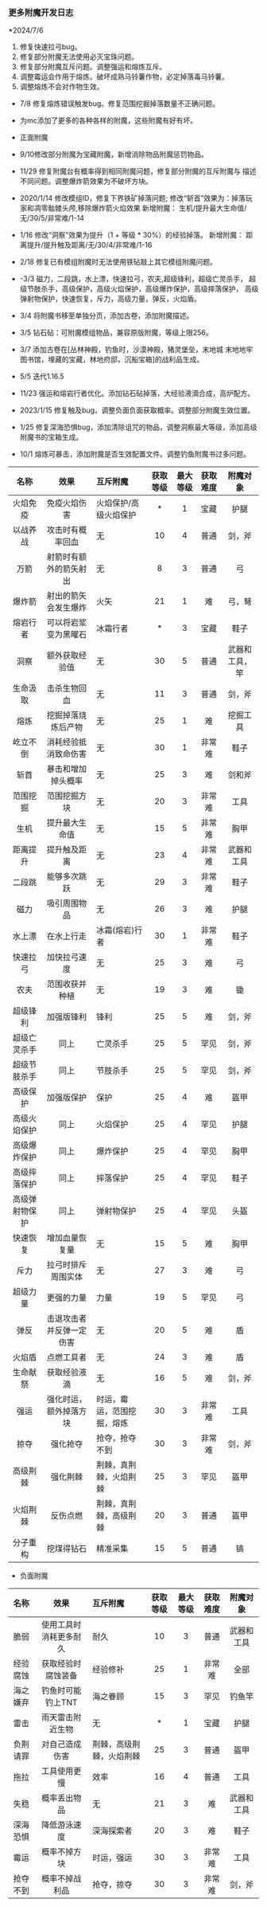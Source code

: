 ### 更多附魔开发日志

*2024/7/6 
1. 修复快速拉弓bug。
2. 修复部分附魔无法使用必灭宝珠问题。
3. 修复部分附魔互斥问题。调整强运和熔炼互斥。
4. 调整霉运会作用于熔炼。破坏成熟马铃薯作物，必定掉落毒马铃薯。
5. 调整熔炼不会对作物生效。
* 7/8 修复熔炼错误触发bug。修复范围挖掘掉落数量不正确问题。

* 为mc添加了更多的各种各样的附魔，这些附魔有好有坏。
* 正面附魔
* 9/10修改部分附魔为宝藏附魔，新增消除物品附魔惩罚物品。
* 11/29 修复附魔台有概率得到相同附魔问题，修复部分附魔的互斥附魔与
描述不同问题。调整爆炸箭效果为不破坏方块。
* 2020/1/14 修改模组ID，修复下界铁矿掉落问题;
修改“斩首”效果为：掉落玩家和凋零骷髅头颅,移除爆炸箭火焰效果
新增附魔： 生机/提升最大生命值/无/30/5/非常难/1-14
* 1/16 修改“洞察”效果为提升（1 + 等级 * 30%）的经验掉落。
  新增附魔： 距离提升/提升触及距离/无/30/4/非常难/1-16
* 2/18 修复已有模组附魔时无法使用铁砧敲上其它模组附魔问题。
* -3/3 磁力，二段跳，水上漂，快速拉弓，农夫,超级锋利，超级亡灵杀手，
超级节肢杀手，高级保护，高级火焰保护，高级爆炸保护，高级摔落保护，
高级弹射物保护，快速恢复，斥力，高级力量，弹反，火焰盾。
* 3/4 将附魔书移至单独分页，添加古卷，添加附魔描述。
* 3/5 钻石砧：可附魔模组物品，兼容原版附魔，等级上限256。
* 3/7 添加古卷在[丛林神殿，钓鱼时，沙漠神殿，猪灵堡垒，末地城
  末地地牢图书馆，埋藏的宝藏，林地府邸，沉船宝箱]的战利品生成。
* 5/5 迭代1.16.5
* 11/23 强运和熔岩行者优化。添加钻石砧掉落，大经验液滴合成，高炉配方。
* 2023/1/15 修复触及bug，调整负面负面获取概率。调整部分附魔生效位置。
* 1/25 修复深海恐惧bug，添加清除诅咒的物品，调整洞察最大等级，添加高级附魔书的宝箱生成。
* 10/1 熔炼可暴击，添加附魔是否生效配置文件。调整钓鱼附魔书过多问题。

|名称|效果|互斥附魔|获取等级|最大等级|获取难度|附魔对象|
|:---:|:---:|:---|:---:|:---:|:---:|:---:|
|火焰免疫|免疫火焰伤害|火焰保护/高级火焰保护|*|1|宝藏|护腿|
|以战养战|攻击时有概率回血|无|10|4|普通|剑，斧|
|万箭|射箭时有额外的箭矢射出|无|8|3|普通|弓|
|爆炸箭|射出的箭矢会发生爆炸|火矢|21|1|难|弓，弩|
|熔岩行者|可以将岩浆变为黑曜石|冰霜行者|*|3|宝藏|鞋子|
|洞察|额外获取经验值|无|30|5|普通|武器和工具，竿|
|生命汲取|击杀生物回血|无|11|3|普通|剑，斧|
|熔炼|挖掘掉落烧炼后产物|无|25|1|难|挖掘工具|
|屹立不倒|消耗经验抵消致命伤害|无|30|1|非常难|鞋子|
|斩首|暴击和增加掉头概率|无|25|3|难|剑和斧|
|范围挖掘|范围挖掘方块|无|20|3|非常难|工具|
|生机|提升最大生命值|无|15|5|非常难|胸甲|
|距离提升|提升触及距离|无|23|4|非常难|武器和工具|
|二段跳|能够多次跳跃|无|29|3|非常难|鞋子|
|磁力|吸引周围物品|无|26|3|难|护腿|
|水上漂|在水上行走|冰霜(熔岩)行者|30|1|非常难|鞋子|
|快速拉弓|加快拉弓速度|无|25|3|难|弓|
|农夫|范围收获并种植|无|19|3|难|锄|
|超级锋利|加强版锋利|锋利|25|5|难|剑，斧|
|超级亡灵杀手|同上|亡灵杀手|25|5|罕见|剑，斧|
|超级节肢杀手|同上|节肢杀手|25|5|罕见|剑，斧|
|高级保护|加强版保护|保护|25|4|难|盔甲|
|高级火焰保护|同上|火焰保护|25|4|罕见|护腿|
|高级爆炸保护|同上|爆炸保护|25|4|罕见|胸甲|
|高级摔落保护|同上|摔落保护|25|4|罕见|鞋子|
|高级弹射物保护|同上|弹射物保护|25|4|罕见|头盔|
|快速恢复|增加血量恢复量|无|15|5|难|胸甲|
|斥力|拉弓时排斥周围实体|无|27|3|难|弓|
|超级力量|更强的力量|力量|19|5|罕见|弓|
|弹反|击退攻击者并反弹一定伤害|无|20|5|难|盾|
|火焰盾|点燃工具者|无|24|3|难|盾|
|生命献祭|获取经验液滴|无|16|5|难|剑，斧|
|强运|强化时运，额外掉落方块|时运，霉运，范围挖掘，熔炼|30|3|非常难|工具|
|掠夺|强化抢夺|抢夺，抢夺不到|30|3|非常难|剑，斧|
|高级荆棘|强化荆棘|荆棘，真荆棘，火焰荆棘|25|3|罕见|盔甲|
|火焰荆棘|反伤点燃|荆棘，真荆棘，高级荆棘|20|3|普通|盔甲|
|分子重构|挖煤得钻石|精准采集|15|5|普通|镐|

* 负面附魔

|名称|效果|互斥附魔|获取等级|最大等级|获取难度|附魔对象|
|:---:|:---:|:---|:---:|:---:|:---:|:---:|
|脆弱|使用工具时消耗更多耐久|耐久|10|3|普通|武器和工具|
|经验腐蚀|获取经验时腐蚀装备|经验修补|25|1|非常难|全部|
|海之嫌弃|钓鱼时可能钓上TNT|海之眷顾|15|3|罕见|钓鱼竿|
|雷击|雨天雷击附近生物|无|*|1|宝藏|护腿|
|负荆请罪|对自己造成伤害|荆棘，高级荆棘，火焰荆棘|25|3|普通|盔甲|
|拖拉|工具使用更慢|效率|16|4|普通|工具|
|失稳|概率丢出物品|无|21|3|难|武器和工具|
|深海恐惧|降低游泳速度|深海探索者|20|3|难|鞋子|
|霉运|概率不掉方块|时运，强运|30|3|非常难|工具|
|抢夺不到|概率不掉战利品|抢夺，掠夺|30|3|非常难|剑，斧|

